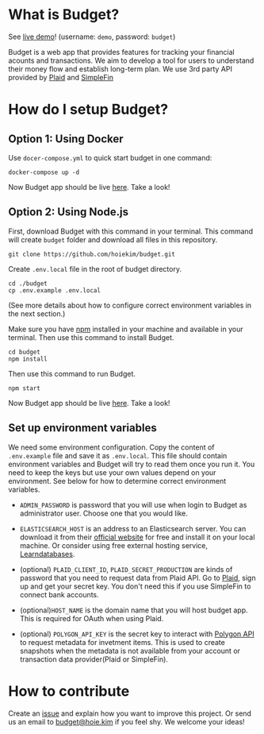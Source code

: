 # What is Budget?

See [live demo](https://budget.hoie.kim)! (username: `demo`, password: `budget`)

Budget is a web app that provides features for tracking your financial acounts and transactions. We aim to develop a tool for users to understand their money flow and establish long-term plan. We use 3rd party API provided by [Plaid](https://plaid.com/) and [SimpleFin](https://www.simplefin.org)

# How do I setup Budget?

## Option 1: Using Docker

Use `docer-compose.yml` to quick start budget in one command:

```
docker-compose up -d
```

Now Budget app should be live [here](http://localhost:3005). Take a look!

## Option 2: Using Node.js

First, download Budget with this command in your terminal. This command will create `budget` folder and download all files in this repository.

```
git clone https://github.com/hoiekim/budget.git
```

Create `.env.local` file in the root of budget directory.

```
cd ./budget
cp .env.example .env.local
```

(See more details about how to configure correct environment variables in the next section.)

Make sure you have [npm](https://npmjs.com) installed in your machine and available in your terminal. Then use this command to install Budget.

```
cd budget
npm install
```

Then use this command to run Budget.

```
npm start
```

Now Budget app should be live [here](http://localhost:3005). Take a look!

## Set up environment variables

We need some environment configuration. Copy the content of `.env.example` file and save it as `.env.local`. This file should contain environment variables and Budget will try to read them once you run it. You need to keep the keys but use your own values depend on your environment. See below for how to determine correct environment variables.

- `ADMIN_PASSWORD` is password that you will use when login to Budget as administrator user. Choose one that you would like.

- `ELASTICSEARCH_HOST` is an address to an Elasticsearch server. You can download it from their [official website](https://elastic.co) for free and install it on your local machine. Or consider using free external hosting service, [Learndatabases](https://learndatabases.dev).

- (optional) `PLAID_CLIENT_ID`, `PLAID_SECRET_PRODUCTION` are kinds of password that you need to request data from Plaid API. Go to [Plaid](https://plaid.com), sign up and get your secret key. You don't need this if you use SimpleFin to connect bank accounts.

- (optional)`HOST_NAME` is the domain name that you will host budget app. This is required for OAuth when using Plaid.

- (optional) `POLYGON_API_KEY` is the secret key to interact with [Polygon API](https://polygon.io/docs/stocks/getting-started) to request metadata for invetment items. This is used to create snapshots when the metadata is not available from your account or transaction data provider(Plaid or SimpleFin).

# How to contribute

Create an [issue](https://github.com/hoiekim/budget/issues/new) and explain how you want to improve this project. Or send us an email to budget@hoie.kim if you feel shy. We welcome your ideas!
